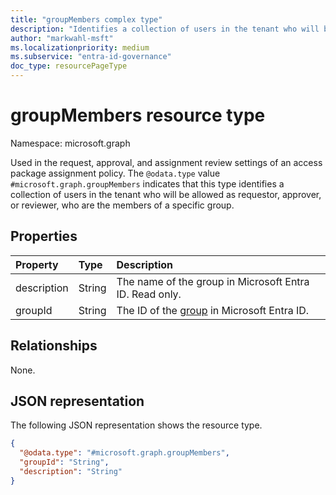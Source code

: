 ```yaml
---
title: "groupMembers complex type"
description: "Identifies a collection of users in the tenant who will be allowed as requestor, approver, or reviewer."
author: "markwahl-msft"
ms.localizationpriority: medium
ms.subservice: "entra-id-governance"
doc_type: resourcePageType
---
```

# groupMembers resource type

Namespace: microsoft.graph


Used in the request, approval, and assignment review settings of an access package assignment policy.
The `@odata.type` value `#microsoft.graph.groupMembers` indicates that this type identifies a collection of users in the tenant who will be allowed as requestor, approver, or reviewer, who are the members of a specific group.

## Properties
|Property|Type|Description|
|:---|:---|:---|
|description|String|The name of the group in Microsoft Entra ID. Read only. |
|groupId|String|The ID of the [group](group.md) in Microsoft Entra ID.|

## Relationships
None.
## JSON representation
The following JSON representation shows the resource type.
<!-- {
  "blockType": "resource",
  "@odata.type": "microsoft.graph.groupMembers",
  "baseType": "microsoft.graph.subjectSet"
}
-->
``` json
{
  "@odata.type": "#microsoft.graph.groupMembers",
  "groupId": "String",
  "description": "String"
}
```

